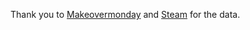 Thank you to [Makeovermonday](https://makeovermonday.co.uk/) and [Steam](https://store.steampowered.com/charts/mostplayed) for the data.
